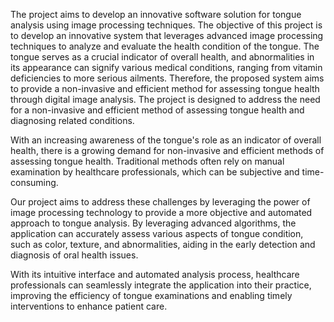 The project aims to develop an innovative software solution for tongue analysis using image processing techniques. The objective of this project is to develop an innovative system that leverages advanced image processing techniques to analyze and evaluate the health condition of the tongue. 
The tongue serves as a crucial indicator of overall health, and abnormalities in its appearance can signify various medical conditions, ranging from vitamin deficiencies to more serious ailments. 
Therefore, the proposed system aims to provide a non-invasive and efficient method for assessing tongue health through digital image analysis.
The project is designed to address the need for a non-invasive and efficient method of assessing tongue health and diagnosing related conditions. 

With an increasing awareness of the tongue's role as an indicator of overall health, there is a growing demand for non-invasive and efficient methods of assessing tongue health. Traditional methods often rely on manual examination by healthcare professionals, which can be subjective and time-consuming.

Our project aims to address these challenges by leveraging the power of image processing technology to provide a more objective and automated approach to tongue analysis.
By leveraging advanced algorithms, the application can accurately assess various aspects of tongue condition, such as color, texture, and abnormalities, aiding in the early detection and diagnosis of oral health issues.

With its intuitive interface and automated analysis process, healthcare professionals can seamlessly integrate the application into their practice, improving the efficiency of tongue examinations and enabling timely interventions to enhance patient care.



